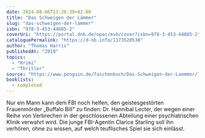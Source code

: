 ```yaml
---
date: 2024-08-06T23:28:39+02:00
title: "Das Schweigen der Lämmer"
slug: "das-schweigen-der-lämmer"
isbn: "978-3-453-44085-2"
coverUri: "https://portal.dnb.de/opac/mvb/cover?isbn=978-3-453-44085-2"
cataloguePermalink: "https://d-nb.info/1173520538"
author: "Thomas Harris"
publishedAt: "2019"
topics:
  - "Krimi"
  - "Thriller"
source: "https://www.penguin.de/Taschenbuch/Das-Schweigen-der-Laemmer/Thomas-Harris/Heyne/e561821.rhd"
booklists:
  - completed
---
```


Nur ein Mann kann dem FBI noch helfen, den geistesgestörten Frauenmörder 
„Buffalo Bill“ zu finden: Dr. Hannibal Lecter, der wegen einer Reihe von 
Verbrechen in der geschlossenen Abteilung einer psychiatrischen Klinik verwahrt 
wird. Die junge FBI-Agentin Clarice Starling soll ihn verhören, ohne zu wissen, 
auf welch teuflisches Spiel sie sich einlässt.